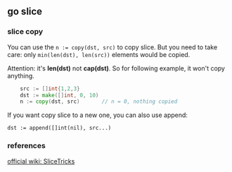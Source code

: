 <!---
tags: go, slice
-->

## go slice

### slice copy
You can use the `n := copy(dst, src)` to copy slice. But you need to take care: only 
 `min(len(dst), len(src))` elements would be copied.

Attention: it's **len(dst)** not **cap(dst)**. So for following example, it won't copy
 anything.

```go
    src := []int{1,2,3}
    dst := make([]int, 0, 10)
    n := copy(dst, src)       // n = 0, nothing copied
```

If you want copy slice to a new one, you can also use append:

    dst := append([]int(nil), src...)


### references
[official wiki: SliceTricks](https://github.com/golang/go/wiki/SliceTricks)
